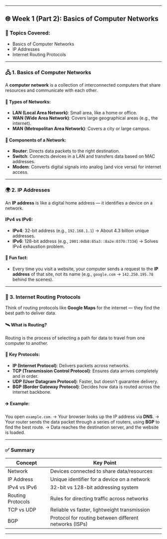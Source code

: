 
---

## 🌐 Week 1 (Part 2): Basics of Computer Networks

### 📌 Topics Covered:

* Basics of Computer Networks
* IP Addresses
* Internet Routing Protocols

---

### 🖧 1. Basics of Computer Networks

A **computer network** is a collection of interconnected computers that share resources and communicate with each other.

#### 🔗 Types of Networks:

* **LAN (Local Area Network)**: Small area, like a home or office.
* **WAN (Wide Area Network)**: Covers large geographical areas (e.g., the internet).
* **MAN (Metropolitan Area Network)**: Covers a city or large campus.

#### 📡 Components of a Network:

* **Router**: Directs data packets to the right destination.
* **Switch**: Connects devices in a LAN and transfers data based on MAC addresses.
* **Modem**: Converts digital signals into analog (and vice versa) for internet access.

---

### 🌍 2. IP Addresses

An **IP address** is like a digital home address — it identifies a device on a network.

#### IPv4 vs IPv6:

* **IPv4**: 32-bit address (e.g., `192.168.1.1`) → About 4.3 billion unique addresses.
* **IPv6**: 128-bit address (e.g., `2001:0db8:85a3::8a2e:0370:7334`) → Solves IPv4 exhaustion problem.

#### 🧠 Fun fact:

* Every time you visit a website, your computer sends a request to the **IP address** of that site, not its name (e.g., `google.com` → `142.250.195.78` behind the scenes).

---

### 🚦 3. Internet Routing Protocols

Think of routing protocols like **Google Maps** for the internet — they find the best path to deliver data.

#### 🛰️ What is Routing?

Routing is the process of selecting a path for data to travel from one computer to another.

#### 🧭 Key Protocols:

* **IP (Internet Protocol)**: Delivers packets across networks.
* **TCP (Transmission Control Protocol)**: Ensures data arrives completely and in order.
* **UDP (User Datagram Protocol)**: Faster, but doesn't guarantee delivery.
* **BGP (Border Gateway Protocol)**: Decides how data is routed across the internet backbone.

#### ✈️ Example:

You open `example.com`.
→ Your browser looks up the IP address via **DNS**.
→ Your router sends the data packet through a series of routers, using **BGP** to find the best route.
→ Data reaches the destination server, and the website is loaded.

---

### ✅ Summary

| Concept           | Key Point                                              |
| ----------------- | ------------------------------------------------------ |
| Network           | Devices connected to share data/resources              |
| IP Address        | Unique identifier for a device on a network            |
| IPv4 vs IPv6      | 32-bit vs 128-bit addressing system                    |
| Routing Protocols | Rules for directing traffic across networks            |
| TCP vs UDP        | Reliable vs faster, lightweight transmission           |
| BGP               | Protocol for routing between different networks (ISPs) |

---

